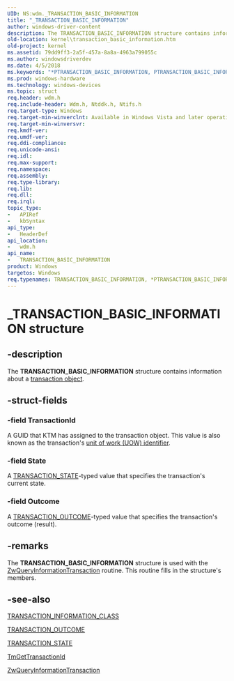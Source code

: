 ```yaml
---
UID: NS:wdm._TRANSACTION_BASIC_INFORMATION
title: "_TRANSACTION_BASIC_INFORMATION"
author: windows-driver-content
description: The TRANSACTION_BASIC_INFORMATION structure contains information about a transaction object.
old-location: kernel\transaction_basic_information.htm
old-project: kernel
ms.assetid: 79dd9ff3-2a5f-457a-8a8a-4963a799055c
ms.author: windowsdriverdev
ms.date: 4/5/2018
ms.keywords: "*PTRANSACTION_BASIC_INFORMATION, PTRANSACTION_BASIC_INFORMATION, PTRANSACTION_BASIC_INFORMATION structure pointer [Kernel-Mode Driver Architecture], TRANSACTION_BASIC_INFORMATION, TRANSACTION_BASIC_INFORMATION structure [Kernel-Mode Driver Architecture], _TRANSACTION_BASIC_INFORMATION, kernel.transaction_basic_information, ktm_ref_3246b7cb-244e-4772-b3ca-bfd69e973f12.xml, wdm/PTRANSACTION_BASIC_INFORMATION, wdm/TRANSACTION_BASIC_INFORMATION"
ms.prod: windows-hardware
ms.technology: windows-devices
ms.topic: struct
req.header: wdm.h
req.include-header: Wdm.h, Ntddk.h, Ntifs.h
req.target-type: Windows
req.target-min-winverclnt: Available in Windows Vista and later operating system versions.
req.target-min-winversvr: 
req.kmdf-ver: 
req.umdf-ver: 
req.ddi-compliance: 
req.unicode-ansi: 
req.idl: 
req.max-support: 
req.namespace: 
req.assembly: 
req.type-library: 
req.lib: 
req.dll: 
req.irql: 
topic_type:
-	APIRef
-	kbSyntax
api_type:
-	HeaderDef
api_location:
-	wdm.h
api_name:
-	TRANSACTION_BASIC_INFORMATION
product: Windows
targetos: Windows
req.typenames: TRANSACTION_BASIC_INFORMATION, *PTRANSACTION_BASIC_INFORMATION
---
```


# _TRANSACTION_BASIC_INFORMATION structure


## -description


The <b>TRANSACTION_BASIC_INFORMATION</b> structure contains information about a <a href="https://msdn.microsoft.com/124105bd-70be-49b1-8ea4-af6ba1f3cf16">transaction object</a>.


## -struct-fields




### -field TransactionId

A GUID that KTM has assigned to the transaction object. This value is also known as the transaction's <a href="https://msdn.microsoft.com/927a417b-35f5-49b8-85f3-7e6b1f5c0225">unit of work (UOW) identifier</a>.


### -field State

A <a href="https://msdn.microsoft.com/library/windows/hardware/ff564849">TRANSACTION_STATE</a>-typed value that specifies the transaction's current state.


### -field Outcome

A <a href="https://msdn.microsoft.com/library/windows/hardware/ff564835">TRANSACTION_OUTCOME</a>-typed value that specifies the transaction's outcome (result).


## -remarks



The <b>TRANSACTION_BASIC_INFORMATION</b> structure is used with the <a href="https://msdn.microsoft.com/library/windows/hardware/ff567057">ZwQueryInformationTransaction</a> routine. This routine fills in the structure's members.




## -see-also




<a href="https://msdn.microsoft.com/library/windows/hardware/ff564800">TRANSACTION_INFORMATION_CLASS</a>



<a href="https://msdn.microsoft.com/library/windows/hardware/ff564835">TRANSACTION_OUTCOME</a>



<a href="https://msdn.microsoft.com/library/windows/hardware/ff564849">TRANSACTION_STATE</a>



<a href="https://msdn.microsoft.com/library/windows/hardware/ff564679">TmGetTransactionId</a>



<a href="https://msdn.microsoft.com/library/windows/hardware/ff567057">ZwQueryInformationTransaction</a>
 

 

